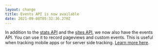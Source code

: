 ```yaml
---
layout: change
title: Events API is now available
date: 2021-09-08T05:32:36.270Z
---
```

In addition to the [stats API](https://plausible.io/docs/stats-api) and the [sites API](https://plausible.io/docs/sites-api), we now also have the events API. You can use it to record pageviews and custom events. This is useful when tracking mobile apps or for server side tracking. [Learn more here](https://plausible.io/docs/events-api).